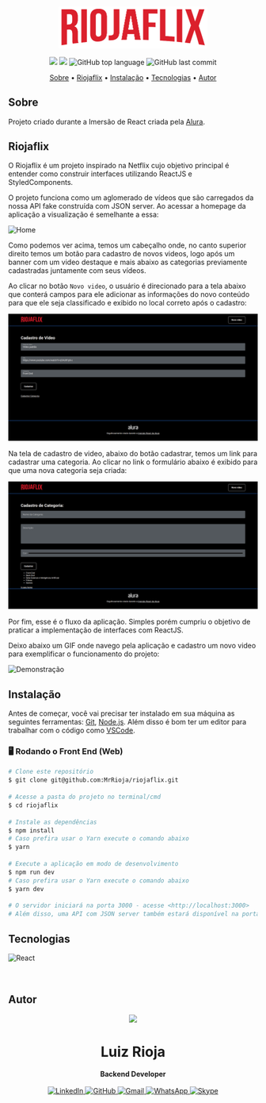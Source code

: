 <p align="center">
  <img src="./src/assets/Imagens/Logo.png" alt="Logo" width="300"/>
  <br>
</p>

<p align="center">
  <img src="https://img.shields.io/static/v1?label=rioja&message=flix&color=blueviolet&style=for-the-badge"/>
  <img src="https://img.shields.io/github/license/MrRioja/riojaflix?color=blueviolet&logo=License&style=for-the-badge"/>
  <img alt="GitHub top language" src="https://img.shields.io/github/languages/top/MrRioja/riojaflix?color=blueviolet&logo=JavaScript&logoColor=white&style=for-the-badge">
  <img alt="GitHub last commit" src="https://img.shields.io/github/last-commit/MrRioja/riojaflix?color=blueviolet&style=for-the-badge">
</p>

<p align="center">
  <a href="#sobre">Sobre</a> •
  <a href="#riojaflix">Riojaflix</a> •
  <a href="#instalação">Instalação</a> •
  <a href="#tecnologias">Tecnologias</a> •
  <a href="#autor">Autor</a>  
</p>

## Sobre

Projeto criado durante a Imersão de React criada pela [Alura](https://www.alura.com.br/).

## Riojaflix

O Riojaflix é um projeto inspirado na Netflix cujo objetivo principal é entender como construir interfaces utilizando ReactJS e StyledComponents.

O projeto funciona como um aglomerado de vídeos que são carregados da nossa API fake construída com JSON server. Ao acessar a homepage da aplicação a visualização é semelhante a essa:

![Home](.github/home.png)

Como podemos ver acima, temos um cabeçalho onde, no canto superior direito temos um botão para cadastro de novos videos, logo após um banner com um video destaque e mais abaixo as categorias previamente cadastradas juntamente com seus vídeos.

Ao clicar no botão `Novo video`, o usuário é direcionado para a tela abaixo que conterá campos para ele adicionar as informações do novo conteúdo para que ele seja classificado e exibido no local correto após o cadastro:

![Cadastro de video](.github/cadastro-video.png)

Na tela de cadastro de video, abaixo do botão cadastrar, temos um link para cadastrar uma categoria. Ao clicar no link o formulário abaixo é exibido para que uma nova categoria seja criada:

![Cadastro de categoria](.github/cadastro-categoria.png)

Por fim, esse é o fluxo da aplicação. Simples porém cumpriu o objetivo de praticar a implementação de interfaces com ReactJS.

Deixo abaixo um GIF onde navego pela aplicação e cadastro um novo video para exemplificar o funcionamento do projeto:

![Demonstração](.github/demo.gif)

## Instalação

Antes de começar, você vai precisar ter instalado em sua máquina as seguintes ferramentas:
[Git](https://git-scm.com), [Node.js](https://nodejs.org/en/).
Além disso é bom ter um editor para trabalhar com o código como [VSCode](https://code.visualstudio.com/).

### 🖥️ Rodando o Front End (Web)

```bash
# Clone este repositório
$ git clone git@github.com:MrRioja/riojaflix.git

# Acesse a pasta do projeto no terminal/cmd
$ cd riojaflix

# Instale as dependências
$ npm install
# Caso prefira usar o Yarn execute o comando abaixo
$ yarn

# Execute a aplicação em modo de desenvolvimento
$ npm run dev
# Caso prefira usar o Yarn execute o comando abaixo
$ yarn dev

# O servidor iniciará na porta 3000 - acesse <http://localhost:3000>
# Além disso, uma API com JSON server também estará disponível na porta 8000 - acesse <http://localhost:8000>
```

## Tecnologias

<img align="left" src="https://profilinator.rishav.dev/skills-assets/react-original-wordmark.svg" alt="React" height="75" />

<br><br><br>

## Autor

<div align="center">
<img src="https://images.weserv.nl/?url=avatars.githubusercontent.com/u/55336456?v=4&h=100&w=100&fit=cover&mask=circle&maxage=7d" />
<h1>Luiz Rioja</h1>
<strong>Backend Developer</strong>
<br/>
<br/>

<a href="https://linkedin.com/in/luizrioja" target="_blank">
<img alt="LinkedIn" src="https://img.shields.io/badge/linkedin-%230077B5.svg?style=for-the-badge&logo=linkedin&logoColor=white"/>
</a>

<a href="https://github.com/mrrioja" target="_blank">
<img alt="GitHub" src="https://img.shields.io/badge/github-%23121011.svg?style=for-the-badge&logo=github&logoColor=white"/>
</a>

<a href="mailto:lulyrioja@gmail.com?subject=Fala%20Dev" target="_blank">
<img alt="Gmail" src="https://img.shields.io/badge/Gmail-D14836?style=for-the-badge&logo=gmail&logoColor=white" />
</a>

<a href="https://api.whatsapp.com/send?phone=5511933572652" target="_blank">
<img alt="WhatsApp" src="https://img.shields.io/badge/WhatsApp-25D366?style=for-the-badge&logo=whatsapp&logoColor=white"/>
</a>

<a href="https://join.skype.com/invite/tvBbOq03j5Uu" target="_blank">
<img alt="Skype" src="https://img.shields.io/badge/SKYPE-%2300AFF0.svg?style=for-the-badge&logo=Skype&logoColor=white"/>
</a>

<br/>
<br/>
</div>
